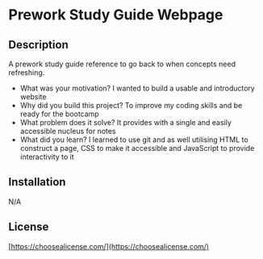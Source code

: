 # Prework Study Guide Webpage

## Description

A prework study guide reference to go back to when concepts need refreshing.

- What was your motivation? I wanted to build a usable and introductory website
- Why did you build this project? To improve my coding skills and be ready for the bootcamp
- What problem does it solve? It provides with a single and easily accessible nucleus for notes
- What did you learn? I learned to use git and as well utilising HTML to construct a page, CSS to make it accessible and JavaScript to provide interactivity to it

## Installation

N/A

## License

[https://choosealicense.com/](https://choosealicense.com/)
